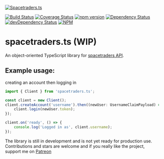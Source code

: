 [![Spacetraders.ts](https://spacetradersts.github.io/website/img/logo.svg)](https://spacetradersts.github.io/website)

[![Build Status](https://travis-ci.org/spacetradersts/spacetraders.ts.svg?branch=master)](https://travis-ci.org/spacetradersts/spacetraders.ts)
[![Coverage Status](https://coveralls.io/repos/github/spacetradersts/spacetraders.ts/badge.svg?branch=master)](https://coveralls.io/github/spacetradersts/spacetraders.ts?branch=master)
[![npm version](https://badge.fury.io/js/spacetraders.ts.svg)](https://badge.fury.io/js/spacetraders.ts)
[![Dependency Status](https://david-dm.org/spacetradersts/spacetraders.ts.svg)](https://david-dm.org/spacetradersts/spacetraders.ts)
[![devDependency Status](https://david-dm.org/spacetradersts/spacetraders.ts/dev-status.svg)](https://david-dm.org/spacetradersts/spacetraders.ts#info=devDependencies)
[![NPM](https://nodei.co/npm/spacetraders.ts.png?downloads=true&downloadRank=true&stars=true)](https://nodei.co/npm/spacetraders.ts/)

# spacetraders.ts (WIP)

An object-oriented TypeScript library for [spacetraders API](https://api.spacetraders.io/).

## Example usage:
creating an account then logging in
```ts
import { Client } from 'spacetraders.ts';

const client = new Client();
client.createAccount('username').then((newUser: UsernameClaimPayload) => {
    client.login(newUser.token);
});

client.on('ready', () => {
    console.log('Logged in as', client.username);
});
```

The library is still in development and is not yet ready for production use. Contributions and stars are welcome and if you really like the project, support me on [Patreon](https://www.patreon.com/SirHDeveloper)